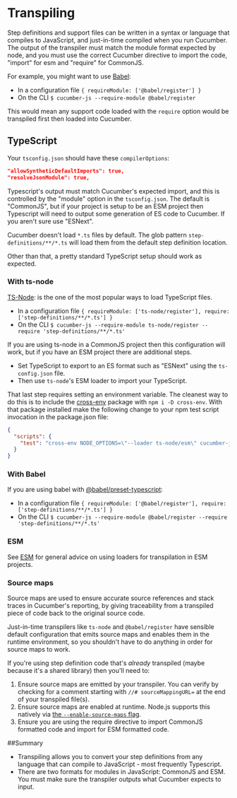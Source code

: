 # Transpiling

Step definitions and support files can be written in a syntax or language that compiles to JavaScript, and just-in-time compiled when you run Cucumber. The output of the transpiler must match the module format expected by node, and you must use the correct Cucumber directive to import the code, "import" for esm and "require" for CommonJS.

For example, you might want to use [Babel](https://babeljs.io/):

- In a configuration file `{ requireModule: ['@babel/register'] }`
- On the CLI `$ cucumber-js --require-module @babel/register`

This would mean any support code loaded with the `require` option would be transpiled first then loaded into Cucumber.

## TypeScript

Your `tsconfig.json` should have these `compilerOptions`:

```json
"allowSyntheticDefaultImports": true,
"resolveJsonModule": true,

```

Typescript's output must match Cucumber's expected import, and this is controlled by the "module" option in the `tsconfig.json`.  The default is "CommonJS", but if your project is setup to be an ESM project then Typescript will need to output some generation of ES code to Cucumber. If you aren't sure use "ESNext".

Cucumber doesn't load `*.ts` files by default. The glob pattern `step-definitions/**/*.ts` will load them from the default step definition location.

Other than that, a pretty standard TypeScript setup should work as expected.

### With ts-node

[TS-Node](https://github.com/TypeStrong/ts-node): is the one of the most popular ways to load TypeScript files. 

- In a configuration file `{ requireModule: ['ts-node/register'], require: ['step-definitions/**/*.ts'] }`
- On the CLI `$ cucumber-js --require-module ts-node/register --require 'step-definitions/**/*.ts'`

If you are using ts-node in a CommonJS project then this configuration will work, but if you have an ESM project there are additional steps.

* Set TypeScript to export to an ES format such as "ESNext" using the `ts-config.json` file. 
* Then use `ts-node`'s ESM loader to import your TypeScript. 

That last step requires setting an environment variable. The cleanest way to do this is to include the [cross-env](https://www.npmjs.com/package/cross-env) package with `npm i -D cross-env`. With that package installed make the following change to your npm test script invocation in the package.json file:

```json
{
  "scripts": {
    "test": "cross-env NODE_OPTIONS=\"--loader ts-node/esm\" cucumber-js"
  }
}
```


### With Babel

If you are using babel with [@babel/preset-typescript](https://babeljs.io/docs/en/babel-preset-typescript):

- In a configuration file `{ requireModule: ['@babel/register'], require: ['step-definitions/**/*.ts'] }`
- On the CLI `$ cucumber-js --require-module @babel/register --require 'step-definitions/**/*.ts'`

### ESM

See [ESM](./esm.md) for general advice on using loaders for transpilation in ESM projects.

### Source maps

Source maps are used to ensure accurate source references and stack traces in Cucumber's reporting, by giving traceability from a transpiled piece of code back to the original source code.

Just-in-time transpilers like `ts-node` and `@babel/register` have sensible default configuration that emits source maps and enables them in the runtime environment, so you shouldn't have to do anything in order for source maps to work.

If you're using step definition code that's _already_ transpiled (maybe because it's a shared library) then you'll need to:

1. Ensure source maps are emitted by your transpiler. You can verify by checking for a comment starting with `//# sourceMappingURL=` at the end of your transpiled file(s).
2. Ensure source maps are enabled at runtime. Node.js supports this natively via [the `--enable-source-maps` flag](https://nodejs.org/docs/latest/api/cli.html#--enable-source-maps).
3. Ensure you are using the require directive to import CommonJS formatted code and import for ESM formatted code.

##Summary
- Transpiling allows you to convert your step definitions from any language that can compile to JavaScript - most frequently Typescript.
- There are two formats for modules in JavaScript: CommonJS and ESM. You must make sure the transpiler outputs what Cucumber expects to input.
